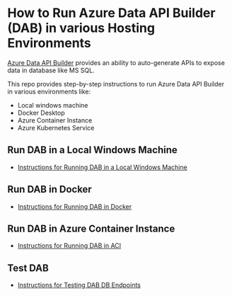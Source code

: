 # How to Run Azure Data API Builder (DAB) in various Hosting Environments
[Azure Data API Builder](https://learn.microsoft.com/en-us/azure/data-api-builder/overview-to-data-api-builder?tabs=azure-sql) provides an ability to auto-generate APIs to expose data in database like MS SQL.

This repo provides step-by-step instructions to run Azure Data API Builder in various environments like:
* Local windows machine
* Docker Desktop
* Azure Container Instance
* Azure Kubernetes Service

## Run DAB in a Local Windows Machine
* [Instructions for Running DAB in a Local Windows Machine](https://github.com/git-vp/azure-data-api-builder/blob/main/run-dab-in-localwindowsmachine.md)

## Run DAB in Docker 
* [Instructions for Running DAB in Docker](https://github.com/git-vp/azure-data-api-builder/blob/main/run-dab-in-docker.md)

## Run DAB in Azure Container Instance
* [Instructions for Running DAB in ACI](https://github.com/git-vp/azure-data-api-builder/blob/main/run-dab-in-aci.md)

## Test DAB
* [Instructions for Testing DAB DB Endpoints](https://github.com/git-vp/azure-data-api-builder/blob/main/test-dab.md)







